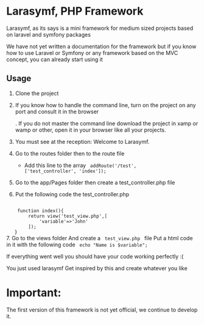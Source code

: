 # Larasymf, PHP Framework
Larasymf, as its says is a mini framework for medium sized projects based on laravel and symfony packages

We have not yet written a documentation for the framework but if you know how to use Laravel or Symfony or any framework based on the MVC concept, you can already start using it
## Usage
1. Clone the project
2. If you know how to handle the command line, turn on the project on any port and consult it in the browser

    . If you do not master the command line download the project in xamp or wamp or other, open it in your browser like all your projects.

3. You must see at the reception: Welcome to Larasymf.
4. Go to the routes folder then to the route file

    - Add this line to the array
<code> addRoute('/test', ['test_controller', 'index']); </code>

5. Go to the app/Pages folder then create a test_controller.php file
6. Put the following code the test_controller.php
<code> 
    function index(){
        return view('test_view.php',[
            'variable'=>'John'
        ]);
   }
</code>
7. Go to the views folder
And create a <code> test_view.php </code> file
Put a html code in it
with the following code
<code> echo "Name is $variable";  </code>

If everything went well you should have your code working perfectly :(

You just used larasymf
Get inspired by this and create whatever you like
# Important:
The first version of this framework is not yet official, we continue to develop it.
